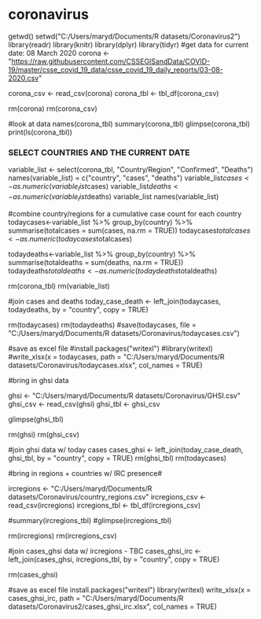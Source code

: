 # coronavirus

getwd()
setwd("C:/Users/maryd/Documents/R datasets/Coronavirus2")
library(readr)
library(knitr)
library(dplyr)
library(tidyr)
#get data for current date: 08 March 2020
corona <- "https://raw.githubusercontent.com/CSSEGISandData/COVID-19/master/csse_covid_19_data/csse_covid_19_daily_reports/03-08-2020.csv"

corona_csv <- read_csv(corona)
corona_tbl <- tbl_df(corona_csv)

rm(corona)
rm(corona_csv)

#look at data
names(corona_tbl)
summary(corona_tbl)
glimpse(corona_tbl)
print(ls(corona_tbl))

### SELECT COUNTRIES AND THE CURRENT DATE ###

variable_list <- select(corona_tbl, "Country/Region", "Confirmed", "Deaths")
names(variable_list) = c("country", "cases", "deaths")
variable_list$cases<-as.numeric(variable_list$cases)
variable_list$deaths<-as.numeric(variable_list$deaths)
variable_list
names(variable_list)

#combine country/regions for a cumulative case count for each country
todaycases<-variable_list %>% 
  group_by(country) %>% 
  summarise(totalcases = sum(cases, na.rm = TRUE))
todaycases$totalcases<-as.numeric(todaycases$totalcases)

todaydeaths<-variable_list %>%
  group_by(country) %>%
  summarise(totaldeaths = sum(deaths, na.rm = TRUE))
todaydeaths$totaldeaths<-as.numeric(todaydeaths$totaldeaths)

rm(corona_tbl)
rm(variable_list)

#join cases and deaths
today_case_death <- left_join(todaycases, todaydeaths, by = "country", copy = TRUE)

rm(todaycases)
rm(todaydeaths)
#save(todaycases, file = "C:/Users/maryd/Documents/R datasets/Coronavirus/todaycases.csv")

#save as excel file
#install.packages("writexl")
#library(writexl)
#write_xlsx(x = todaycases, path = "C:/Users/maryd/Documents/R datasets/Coronavirus/todaycases.xlsx", col_names = TRUE)


#bring in ghsi data

ghsi <- "C:/Users/maryd/Documents/R datasets/Coronavirus/GHSI.csv"
ghsi_csv <- read_csv(ghsi)
ghsi_tbl <- ghsi_csv

glimpse(ghsi_tbl)

rm(ghsi)
rm(ghsi_csv)


#join ghsi data w/ today cases
cases_ghsi <- left_join(today_case_death, ghsi_tbl, by = "country", copy = TRUE)
rm(ghsi_tbl)
rm(todaycases)

#bring in regions + countries w/ IRC presence#

ircregions <- "C:/Users/maryd/Documents/R datasets/Coronavirus/country_regions.csv"
ircregions_csv <- read_csv(ircregions)
ircregions_tbl <- tbl_df(ircregions_csv)

#summary(ircregions_tbl)
#glimpse(ircregions_tbl)

rm(ircregions)
rm(ircregions_csv)

#join cases_ghsi data w/ ircregions - TBC
cases_ghsi_irc <- left_join(cases_ghsi, ircregions_tbl, by = "country", copy = TRUE)

rm(cases_ghsi)


#save as excel file
install.packages("writexl")
library(writexl)
write_xlsx(x = cases_ghsi_irc, path = "C:/Users/maryd/Documents/R datasets/Coronavirus2/cases_ghsi_irc.xlsx", col_names = TRUE)

